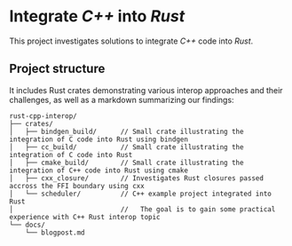 # Integrate *C++* into *Rust*

This project investigates solutions to integrate *C++* code into *Rust*.

## Project structure

It includes Rust crates demonstrating various interop approaches and their challenges, as well as a markdown summarizing our findings:

```
rust-cpp-interop/
├── crates/
│   ├── bindgen_build/      // Small crate illustrating the integration of C code into Rust using bindgen
│   ├── cc_build/           // Small crate illustrating the integration of C code into Rust
│   ├── cmake_build/        // Small crate illustrating the integration of C++ code into Rust using cmake
│   ├── cxx_closure/        // Investigates Rust closures passed accross the FFI boundary using cxx
│   └── scheduler/          // C++ example project integrated into Rust
│                           //   The goal is to gain some practical experience with C++ Rust interop topic
└── docs/
    └── blogpost.md 
```
